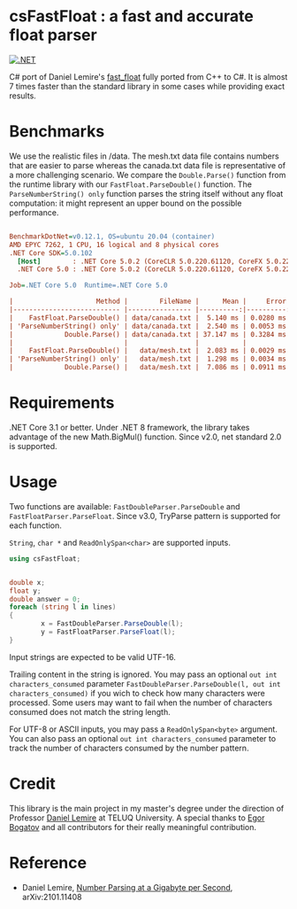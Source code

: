 # csFastFloat : a fast and accurate float parser
[![.NET](https://github.com/CarlVerret/csFastFloat/actions/workflows/dotnet.yml/badge.svg)](https://github.com/CarlVerret/csFastFloat/actions/workflows/dotnet.yml)

C# port of Daniel Lemire's [fast_float](https://github.com/fastfloat/fast_float)  fully ported from C++ to C#. It is almost 7 times faster than the standard library in some cases while providing exact results.



# Benchmarks

We use the realistic files  in /data. The mesh.txt data file contains numbers that are easier to parse whereas the canada.txt data file is representative of a more challenging scenario. We compare  the `Double.Parse()` function from the runtime library with our `FastFloat.ParseDouble()` function. The `ParseNumberString() only` function parses the string itself without any float computation: it might represent an upper bound on the possible performance.


``` ini

BenchmarkDotNet=v0.12.1, OS=ubuntu 20.04 (container)
AMD EPYC 7262, 1 CPU, 16 logical and 8 physical cores
.NET Core SDK=5.0.102
  [Host]        : .NET Core 5.0.2 (CoreCLR 5.0.220.61120, CoreFX 5.0.220.61120), X64 RyuJIT
  .NET Core 5.0 : .NET Core 5.0.2 (CoreCLR 5.0.220.61120, CoreFX 5.0.220.61120), X64 RyuJIT

Job=.NET Core 5.0  Runtime=.NET Core 5.0

|                     Method |        FileName |      Mean |     Error |    StdDev |       Min | Ratio | MFloat/s |     MB/s |
|--------------------------- |---------------- |----------:|----------:|----------:|----------:|------:|---------:|---------:|
|    FastFloat.ParseDouble() | data/canada.txt |  5.140 ms | 0.0280 ms | 0.0262 ms |  5.105 ms |  0.14 |    21.77 |   408.99 |
| 'ParseNumberString() only' | data/canada.txt |  2.540 ms | 0.0053 ms | 0.0047 ms |  2.531 ms |  0.07 |    43.90 |   824.87 |
|             Double.Parse() | data/canada.txt | 37.147 ms | 0.3284 ms | 0.3071 ms | 36.443 ms |  1.00 |     3.05 |    57.29 |
|                            |                 |           |           |           |           |       |          |          |
|    FastFloat.ParseDouble() |   data/mesh.txt |  2.083 ms | 0.0029 ms | 0.0024 ms |  2.080 ms |  0.29 |    35.10 |   298.07 |
| 'ParseNumberString() only' |   data/mesh.txt |  1.298 ms | 0.0034 ms | 0.0032 ms |  1.294 ms |  0.18 |    56.45 |   479.30 |
|             Double.Parse() |   data/mesh.txt |  7.086 ms | 0.0911 ms | 0.0852 ms |  6.931 ms |  1.00 |    10.54 |    89.45 |

```

# Requirements

.NET Core 3.1 or better. Under .NET 8 framework, the library takes advantage of the new Math.BigMul() function.
Since v2.0, net standard 2.0 is supported. 

# Usage

Two functions are available: `FastDoubleParser.ParseDouble` and `FastFloatParser.ParseFloat`.  Since v3.0, TryParse pattern is supported for each function.

`String`, `char *`  and `ReadOnlySpan<char>` are supported inputs.

```C#
using csFastFloat;


double x;
float y;
double answer = 0;
foreach (string l in lines)
{
        x = FastDoubleParser.ParseDouble(l);
        y = FastFloatParser.ParseFloat(l);
}
```

Input strings are expected to be valid UTF-16.

Trailing content in the string is ignored.  You may pass an optional `out int characters_consumed` parameter
`FastDoubleParser.ParseDouble(l, out int characters_consumed)` if you wich to check how many characters were processed. Some users may want to fail when the number of characters consumed does not match the string length.


For UTF-8 or ASCII inputs, you may pass a `ReadOnlySpan<byte>` argument. You can also pass
an optional `out int characters_consumed` parameter to track the number of characters consumed
by the number pattern.


# Credit
This library is the main project in my master's degree under the direction of Professor [Daniel Lemire](https://github.com/lemire) at TELUQ University.
A special thanks to [Egor Bogatov](https://github.com/EgorBo) and all contributors for their really meaningful contribution.

# Reference

- Daniel Lemire, [Number Parsing at a Gigabyte per Second](https://arxiv.org/abs/2101.11408), arXiv:2101.11408
